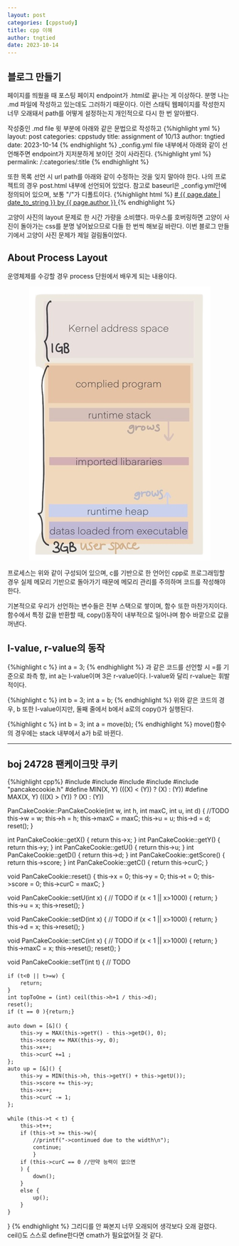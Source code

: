 ```yaml
---
layout: post
categories: [cppstudy]
title: cpp 이해
author: tngtied
date: 2023-10-14
---
```


## 블로그 만들기

페이지를 띄웠을 때 포스팅 페이지 endpoint가 .html로 끝나는 게 이상하다. 분명 나는 .md 파일에 작성하고 있는데도 그러하기 때문이다. 이런 스태틱 웹페이지를 작성한지 너무 오래돼서 path를 어떻게 설정하는지 개인적으로 다시 한 번 알아봤다.

작성중인 .md file 윗 부분에 아래와 같은 문법으로 작성하고
{%highlight yml %}
layout: post
categories: cppstudy
title: assignment of 10/13
author: tngtied
date: 2023-10-14
{% endhighlight %}
\_config.yml file 내부에서 아래와 같이 선언해주면 endpoint가 지저분하게 보이던 것이 사라진다.
{%highlight yml %}
permalink: /:categories/:title
{% endhighlight %}

또한 목록 선언 시 url path를 아래와 같이 수정하는 것을 잊지 말아야 한다. 나의 프로젝트의 경우 post.html 내부에 선언되어 있었다. 참고로 baseurl은 \_config.yml안에 정의되어 있으며, 보통 "/"가 디폴트이다.
{%highlight html %}
<span class="post-date">
<a href="\{\{ site.baseurl \}\}\{\{page.categories\}\}\{\{ page.url\}\}"> # \{\{ page.date | date_to_string \}\} by \{\{ page.author \}\}
</a>
</span>
{% endhighlight %}

고양이 사진의 layout 문제로 한 시간 가량을 소비했다. 마우스를 호버링하면 고양이 사진이 돌아가는 css를 분명 넣어놨으므로 다들 한 번씩 해보길 바란다. 이번 블로그 만들기에서 고양이 사진 문제가 제일 걸림돌이었다.

## About Process Layout

운영체제를 수강할 경우 process 단원에서 배우게 되는 내용이다.

<center><img src="/static/img/231014processLayout.png" alt="Process Layout" style="max-width:100%;"/></center>

프로세스는 위와 같이 구성되어 있으며, c를 기반으로 한 언어인 cpp로 프로그래밍할 경우 실제 메모리 기반으로 돌아가기 때문에 메모리 관리를 주의하며 코드를 작성해야 한다.

기본적으로 우리가 선언하는 변수들은 전부 스택으로 쌓이며, 함수 또한 마찬가지이다. 함수에서 특정 값을 반환할 때, copy()동작이 내부적으로 일어나며 함수 바깥으로 값을 꺼낸다.

## l-value, r-value의 동작

{%highlight c %}
int a = 3;
{% endhighlight %}
과 같은 코드를 선언할 시 =를 기준으로 좌측 항, int a는 l-value이며 3은 r-value이다. l-value와 달리 r-value는 휘발적이다.

{%highlight c %}
int b = 3;
int a = b;
{% endhighlight %}
위와 같은 코드의 경우, b 또한 l-value이지만, 둘째 줄에서 b에서 a로의 copy()가 실행된다.

{%highlight c %}
int b = 3;
int a = move(b);
{% endhighlight %}
move()함수의 경우에는 stack 내부에서 a가 b로 바뀐다.

---

## boj 24728 팬케이크맛 쿠키

{%highlight cpp%}
#include<cstdio>
#include<iostream>
#include <fstream>
#include <cmath>
#include "pancakecookie.h"
#define MIN(X, Y) (((X) < (Y)) ? (X) : (Y))
#define MAX(X, Y) (((X) > (Y)) ? (X) : (Y))

PanCakeCookie::PanCakeCookie(int w, int h, int maxC, int u, int d) {
//TODO
this->w = w;
this->h = h;
this->maxC = maxC;
this->u = u;
this->d = d;
reset();
}

int PanCakeCookie::getX() { return this->x; }
int PanCakeCookie::getY() { return this->y; }
int PanCakeCookie::getU() { return this->u; }
int PanCakeCookie::getD() { return this->d; }
int PanCakeCookie::getScore() { return this->score; }
int PanCakeCookie::getC() { return this->curC; }

void PanCakeCookie::reset() {
this->x = 0;
this->y = 0;
this->t = 0;
this->score = 0;
this->curC = maxC;
}

void PanCakeCookie::setU(int x) {
// TODO
if (x < 1 || x>1000) {
return;
}
this->u = x;
this->reset();
}

void PanCakeCookie::setD(int x) {
// TODO
if (x < 1 || x>1000) {
return;
}
this->d = x;
this->reset();
}

void PanCakeCookie::setC(int x) {
// TODO
if (x < 1 || x>1000) {
return;
}
this->maxC = x;
this->reset();
reset();
}

void PanCakeCookie::setT(int t) {
// TODO

    if (t<0 || t>=w) {
    	return;
    }
    int topToOne = (int) ceil(this->h+1 / this->d);
    reset();
    if (t == 0 ){return;}

    auto down = [&]() {
    	this->y = MAX(this->getY() - this->getD(), 0);
    	this->score += MAX(this->y, 0);
    	this->x++;
    	this->curC +=1 ;
    };
    auto up = [&]() {
    	this->y = MIN(this->h, this->getY() + this->getU());
    	this->score += this->y;
    	this->x++;
    	this->curC -= 1;
    };

    while (this->t < t) {
    	this->t++;
    	if (this->t >= this->w){
    		//printf("->continued due to the width\n");
    		continue;
    		}
    	if (this->curC == 0 //만약 능력이 없으면
    	) {
    		down();
    	}
    	else {
    		up();
    	}
    }

}
{% endhighlight %}
그리디를 안 짜본지 너무 오래되어 생각보다 오래 걸렸다.
ceil()도 스스로 define한다면 cmath가 필요없어질 것 같다.
